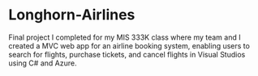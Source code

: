 # Longhorn-Airlines

Final project I completed for my MIS 333K class where my team and I created a MVC web app for an airline booking system, enabling users to search for flights, purchase tickets, and cancel flights in Visual Studios using C# and Azure. 
